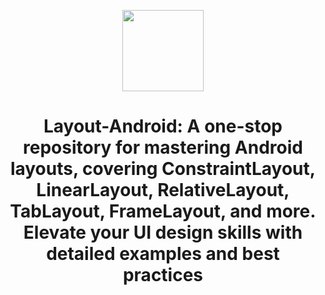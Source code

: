 <p align="center">
    <img src="https://github.com/sagardhadke/Layout-Android/assets/70995022/080ab9ed-7059-4611-ad17-b4b217ee4b2a"
        height="130">
</p>

<h1 align="center">Layout-Android: A one-stop repository for mastering Android layouts, covering ConstraintLayout, LinearLayout, RelativeLayout, TabLayout, FrameLayout, and more. Elevate your UI design skills with detailed examples and best practices</h1>
